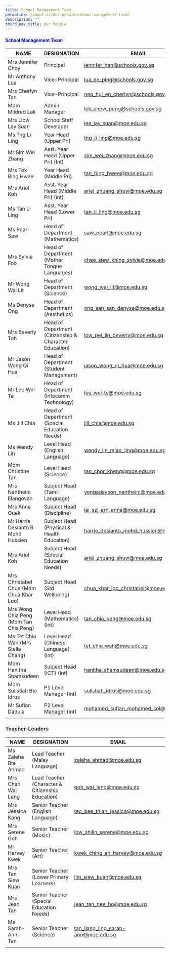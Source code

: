 ```yaml
---
title: School Management Team
permalink: /about-us/our-people/school-management-team/
description: ""
third_nav_title: Our People
---
```

<h4 style="color:blue;">School Management Team</h4>

| NAME | DESIGNATION | EMAIL |
|---|---|---|
| Mrs Jennifer Choy | Principal | jennifer_han@schools.gov.sg |
| Mr Anthony Lua | Vice-Principal | lua_ee_ping@schools.gov.sg |
| Mrs Cherlyn Tan | Vice-Principal | neo_hui_en_cherlyn@schools.gov.sg |
| Mdm Mildred Lek | Admin Manager  | lek_chew_peng@schools.gov.sg |
| Mrs Liow Lay Suan | School Staff Developer | lee_lay_suan@moe.edu.sg |
| Ms Tng Li Ling | Year Head<br>(Upper Pri) | tng_li_ling@moe.edu.sg |
| Mr Sim Wei Zhang | Asst. Year Head (Upper Pri)  (Int)  | sim_wei_zhang@moe.edu.sg |
| Mrs Tok Bing Hwee | Year Head (Middle Pri) | tan_bing_hwee@moe.edu.sg |
| Mrs Ariel Koh | Asst. Year Head (Middle Pri) (int) | ariel_zhuang_shuyi@moe.edu.sg|
| Ms Tan Li Ling | Asst. Year Head (Lower Pri) | tan_li_ling@moe.edu.sg |
| Ms Pearl Saw | Head of Department (Mathematics) | saw_pearl@moe.edu.sg |
| Mrs Sylvia Foo | Head of Department (Mother Tongue Languages) | chee_siew_khing_sylvia@moe.edu.sg |
| Mr Wong Wai Lit | Head of Department (Science) |  wong_wai_lit@moe.edu.sg |
| Ms Denyse Ong | Head of Department (Aesthetics) | ong_san_san_denyse@moe.edu.sg |
| Mrs Beverly Toh | Head of Department (Citizenship &amp; Character Education) | low_pei_lin_beverly@moe.edu.sg |
| Mr Jason Wong Qi Hua | Head of Department<br>(Student Management) | jason_wong_qi_hua@moe.edu.sg |
| Mr Lee Wei Te | Head of Department<br>(Infocomm Technology) |lee_wei_te@moe.edu.sg|
| Ms Jill Chia | Head of Department<br>(Special Education Needs) |jill_chia@moe.edu.sg|
| Ms Wendy Lin | Level Head<br>(English Language) | wendy_lin_miao_jing@moe.edu.sg |
| Mdm Christine Tan | Level Head (Science) | tan_chor_kheng@moe.edu.sg |
| Mrs Nantheini Elangovan | Subject Head<br>(Tamil Language) | yengadayson_nantheini@moe.edu.sg  |
| Mrs Anna Quek | Subject Head (Discipline) | lai_szi_ern_anna@moe.edu.sg |
| Mr Harrie Desianto B Mohd Hussien | Subject Head (Physical &amp; Health Education) | harrie_desianto_mohd_hussien@moe.edu.sg |
| Mrs Ariel Koh  | Subject Head (Special Education Needs)  | ariel_zhuang_shuyi@moe.edu.sg |
| Mrs Christabel Chue (Mdm Chua Khar Loo) | Subject Head<br>(Std Wellbeing) | chua_khar_loo_christabel@moe.edu.sg |
| Mrs Wong Chia Peng (Mdm Tan Chia Peng) | Level Head<br>(Mathematics) (Int) | tan_chia_peng@moe.edu.sg |
| Ms Tet Chiu Wah (Mrs Stella Chang) | Level Head<br>(Chinese Language) (Int) | tet_chiu_wah@moe.edu.sg |
| Mdm Hanitha Shamsudeen | Subject Head (ICT) (Int) | hanitha_shamsudeen@moe.edu.sg|
| Mdm Sulistiati Bte Idrus | P1 Level Manager (Int) | sulistiati_idrus@moe.edu.sg|
| Mr Sufian Dadula | P2 Level Manager (Int)| mohamed_sufian_mohamed_sol@moe.edu.sg|
| | | 

### Teacher-Leaders

| NAME | DESIGNATION | EMAIL |
|---|---|---|
| Ms Zaleha Bte Ahmad | Lead Teacher  (Malay Language) | zaleha_ahmad@moe.edu.sg |
| Mrs Chan Wai Leng | Lead Teacher  (Character &amp; Citizenship Education) | goh_wai_leng@moe.edu.sg |
| Mrs Jessica Kang | Senior Teacher  (English Language) | teo_bee_thian_jessica@moe.edu.sg |
| Mrs Serene Goh | Senior Teacher  (Music) | low_shilin_serene@moe.edu.sg |
| Mr Harvey Kwek | Senior Teacher  (Art) | kwek_ching_an_harvey@moe.edu.sg |
| Mrs Tan Siew Kuan | Senior Teacher  (Lower Primary Learners) | lim_siew_kuan@moe.edu.sg |
| Mrs Jean Tan | Senior Teacher  (Special Education Needs) | jean_tan_nee_ho@moe.edu.sg |
| Ms Sarah-Ann Tan | Senior Teacher  (Science) | tan_liang_ling_sarah-ann@moe.edu.sg |
| | | |